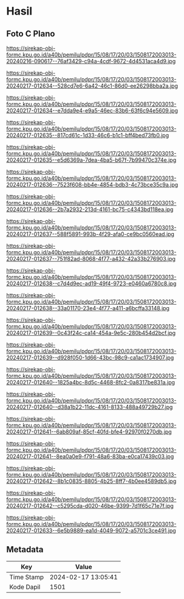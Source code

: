 # Hasil

## Foto C Plano

https://sirekap-obj-formc.kpu.go.id/a40b/pemilu/pdpr/15/08/17/20/03/1508172003013-20240216-090617--76af3429-c94a-4cdf-9672-4d4531aca4d9.jpg

https://sirekap-obj-formc.kpu.go.id/a40b/pemilu/pdpr/15/08/17/20/03/1508172003013-20240217-012634--528cd7e6-6a42-46c1-86d0-ee26298bba2a.jpg

https://sirekap-obj-formc.kpu.go.id/a40b/pemilu/pdpr/15/08/17/20/03/1508172003013-20240217-012634--e7dda9e4-e9a5-46ec-83b6-63f6c94e5609.jpg

https://sirekap-obj-formc.kpu.go.id/a40b/pemilu/pdpr/15/08/17/20/03/1508172003013-20240217-012635--817cd61c-1d33-46c6-b1c1-bff4bed73fb0.jpg

https://sirekap-obj-formc.kpu.go.id/a40b/pemilu/pdpr/15/08/17/20/03/1508172003013-20240217-012635--e5d6369a-7dea-4ba5-b67f-7b99470c374e.jpg

https://sirekap-obj-formc.kpu.go.id/a40b/pemilu/pdpr/15/08/17/20/03/1508172003013-20240217-012636--7523f608-bb4e-4854-bdb3-4c73bce35c9a.jpg

https://sirekap-obj-formc.kpu.go.id/a40b/pemilu/pdpr/15/08/17/20/03/1508172003013-20240217-012636--2b7a2932-213d-4161-bc75-c4343bd118ea.jpg

https://sirekap-obj-formc.kpu.go.id/a40b/pemilu/pdpr/15/08/17/20/03/1508172003013-20240217-012637--588f5891-993b-4f29-afa0-ce9bc0560ead.jpg

https://sirekap-obj-formc.kpu.go.id/a40b/pemilu/pdpr/15/08/17/20/03/1508172003013-20240217-012637--751f82ad-8068-4f77-a432-42a33b276903.jpg

https://sirekap-obj-formc.kpu.go.id/a40b/pemilu/pdpr/15/08/17/20/03/1508172003013-20240217-012638--c7d4d9ec-ad19-49f4-9723-e0460a6780c8.jpg

https://sirekap-obj-formc.kpu.go.id/a40b/pemilu/pdpr/15/08/17/20/03/1508172003013-20240217-012638--33a01170-23e4-4f77-a411-a6bcffa33148.jpg

https://sirekap-obj-formc.kpu.go.id/a40b/pemilu/pdpr/15/08/17/20/03/1508172003013-20240217-012639--0c43f24c-ca14-454a-9e5c-280b454d2bcf.jpg

https://sirekap-obj-formc.kpu.go.id/a40b/pemilu/pdpr/15/08/17/20/03/1508172003013-20240217-012639--d928f050-1d66-43bc-98c9-ca1ac1734907.jpg

https://sirekap-obj-formc.kpu.go.id/a40b/pemilu/pdpr/15/08/17/20/03/1508172003013-20240217-012640--1825a4bc-8d5c-4468-8fc2-0a8317be831a.jpg

https://sirekap-obj-formc.kpu.go.id/a40b/pemilu/pdpr/15/08/17/20/03/1508172003013-20240217-012640--d38a1b22-11dc-4161-8133-488a49729b27.jpg

https://sirekap-obj-formc.kpu.go.id/a40b/pemilu/pdpr/15/08/17/20/03/1508172003013-20240217-012641--6ab809af-85cf-40fd-bfe4-92970f0270db.jpg

https://sirekap-obj-formc.kpu.go.id/a40b/pemilu/pdpr/15/08/17/20/03/1508172003013-20240217-012641--8ea0a0e9-f791-48a6-83ba-e0ca17439c03.jpg

https://sirekap-obj-formc.kpu.go.id/a40b/pemilu/pdpr/15/08/17/20/03/1508172003013-20240217-012642--8b1c0835-8805-4b25-8ff7-4b0ee4589db5.jpg

https://sirekap-obj-formc.kpu.go.id/a40b/pemilu/pdpr/15/08/17/20/03/1508172003013-20240217-012642--c5295cda-d020-46be-9399-7d1f65c71e7f.jpg

https://sirekap-obj-formc.kpu.go.id/a40b/pemilu/pdpr/15/08/17/20/03/1508172003013-20240217-012633--6e5b9889-ea1d-4049-9072-a5701c3ce491.jpg


## Metadata

| Key        | Value               |
| ---------- | ------------------- |
| Time Stamp | 2024-02-17 13:05:41 |
| Kode Dapil | 1501                |



